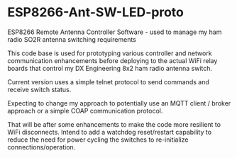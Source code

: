 # ESP8266-Ant-SW-LED-proto
ESP8266 Remote Antenna Controller Software - used to manage my ham radio SO2R antenna switching requirements

This code base is used for prototyping various controller and network communication enhancements before deploying to 
the actual WiFi relay boards that control my DX Engineering 8x2 ham radio antenna switch.

Current version uses a simple telnet protocol to send commands and receive switch status.

Expecting to change my approach to potentially use an MQTT client / broker approach or a simple COAP communication protocol.

That will be after some enhancements to make the code more resilient to WiFi disconnects.  Intend to add a watchdog reset/restart
capability to reduce the need for power cycling the switches to re-initialize connections/operation.  
